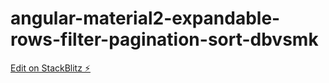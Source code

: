 # angular-material2-expandable-rows-filter-pagination-sort-dbvsmk

[Edit on StackBlitz ⚡️](https://stackblitz.com/edit/angular-material2-expandable-rows-filter-pagination-sort-dbvsmk)